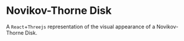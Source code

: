 # Novikov-Thorne Disk

A `React`+`Threejs` representation of the visual appearance of a Novikov-Thorne Disk.